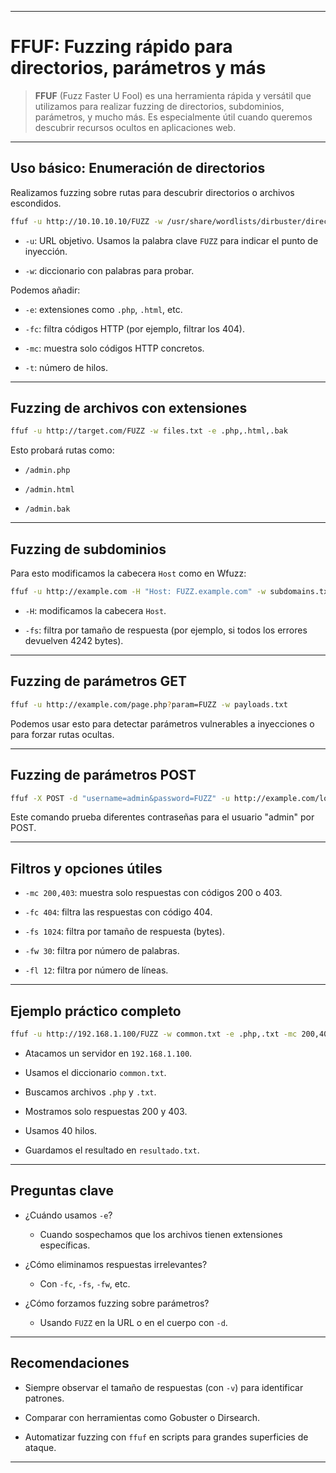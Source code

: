 
---

# FFUF: Fuzzing rápido para directorios, parámetros y más

> **FFUF** (Fuzz Faster U Fool) es una herramienta rápida y versátil que utilizamos para realizar fuzzing de directorios, subdominios, parámetros, y mucho más. Es especialmente útil cuando queremos descubrir recursos ocultos en aplicaciones web.

---

## Uso básico: Enumeración de directorios

Realizamos fuzzing sobre rutas para descubrir directorios o archivos escondidos.

```bash
ffuf -u http://10.10.10.10/FUZZ -w /usr/share/wordlists/dirbuster/directory-list-2.3-medium.txt
````

- `-u`: URL objetivo. Usamos la palabra clave `FUZZ` para indicar el punto de inyección.
    
- `-w`: diccionario con palabras para probar.
    

Podemos añadir:

- `-e`: extensiones como `.php`, `.html`, etc.
    
- `-fc`: filtra códigos HTTP (por ejemplo, filtrar los 404).
    
- `-mc`: muestra solo códigos HTTP concretos.
    
- `-t`: número de hilos.
    

---

## Fuzzing de archivos con extensiones

```bash
ffuf -u http://target.com/FUZZ -w files.txt -e .php,.html,.bak
```

Esto probará rutas como:

- `/admin.php`
    
- `/admin.html`
    
- `/admin.bak`
    

---

## Fuzzing de subdominios

Para esto modificamos la cabecera `Host` como en Wfuzz:

```bash
ffuf -u http://example.com -H "Host: FUZZ.example.com" -w subdomains.txt -fs 4242
```

- `-H`: modificamos la cabecera `Host`.
    
- `-fs`: filtra por tamaño de respuesta (por ejemplo, si todos los errores devuelven 4242 bytes).
    

---

## Fuzzing de parámetros GET

```bash
ffuf -u http://example.com/page.php?param=FUZZ -w payloads.txt
```

Podemos usar esto para detectar parámetros vulnerables a inyecciones o para forzar rutas ocultas.

---

## Fuzzing de parámetros POST

```bash
ffuf -X POST -d "username=admin&password=FUZZ" -u http://example.com/login.php -w passwords.txt -H "Content-Type: application/x-www-form-urlencoded"
```

Este comando prueba diferentes contraseñas para el usuario "admin" por POST.

---

## Filtros y opciones útiles

- `-mc 200,403`: muestra solo respuestas con códigos 200 o 403.
    
- `-fc 404`: filtra las respuestas con código 404.
    
- `-fs 1024`: filtra por tamaño de respuesta (bytes).
    
- `-fw 30`: filtra por número de palabras.
    
- `-fl 12`: filtra por número de líneas.
    

---

## Ejemplo práctico completo

```bash
ffuf -u http://192.168.1.100/FUZZ -w common.txt -e .php,.txt -mc 200,403 -t 40 -o resultado.txt
```

- Atacamos un servidor en `192.168.1.100`.
    
- Usamos el diccionario `common.txt`.
    
- Buscamos archivos `.php` y `.txt`.
    
- Mostramos solo respuestas 200 y 403.
    
- Usamos 40 hilos.
    
- Guardamos el resultado en `resultado.txt`.
    

---

## Preguntas clave

- ¿Cuándo usamos `-e`?
    
    - Cuando sospechamos que los archivos tienen extensiones específicas.
        
- ¿Cómo eliminamos respuestas irrelevantes?
    
    - Con `-fc`, `-fs`, `-fw`, etc.
        
- ¿Cómo forzamos fuzzing sobre parámetros?
    
    - Usando `FUZZ` en la URL o en el cuerpo con `-d`.
        

---

## Recomendaciones

- Siempre observar el tamaño de respuestas (con `-v`) para identificar patrones.
    
- Comparar con herramientas como Gobuster o Dirsearch.
    
- Automatizar fuzzing con `ffuf` en scripts para grandes superficies de ataque.
    

---

